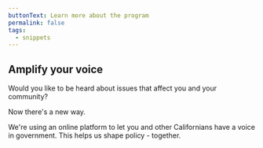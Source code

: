 ```yaml
---
buttonText: Learn more about the program
permalink: false
tags:
  - snippets
--- 
```

## Amplify your voice

Would you like to be heard about issues that affect you and your community?

Now there's a new way.

We're using an online platform to let you and other Californians have a voice in government. This helps us shape policy - together.